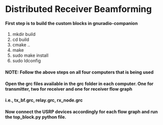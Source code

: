# Distributed Receiver Beamforming

#### First step is to build the custom blocks in gnuradio-companion
1. mkdir build
2. cd build
3. cmake ..
4. make
5. sudo make install
6. sudo ldconfig

#### NOTE: Follow the above steps on all four computers that is being used

#### Open the grc files available in the grc folder in each computer. One for transmitter, two for receiver and one for receiver flow graph
#### i.e., tx_bf.grc, relay.grc, rx_node.grc
#### Now connect the USRP devices accordingly for each flow graph and run the top_block.py python file.
